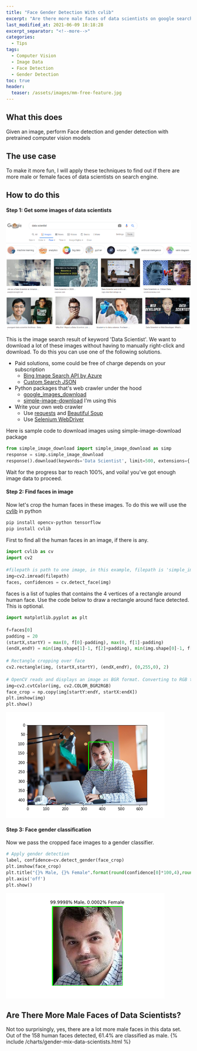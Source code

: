 ```yaml
---
title: "Face Gender Detection With cvlib"
excerpt: "Are there more male faces of data scientists on google search"
last_modified_at: 2021-06-09 18:18:28
excerpt_separator: "<!--more-->"
categories:
  - Tips
tags:
  - Computer Vision
  - Image Data
  - Face Detection
  - Gender Detection
toc: true
header:
  teaser: /assets/images/mm-free-feature.jpg
---
```


## What this does
Given an image, perform Face detection and gender detection with pretrained computer vision models


## The use case
To make it more fun, I will apply these techniques to find out if there are more male or female faces of data scientists on search engine.

## How to do this
#### Step 1: Get some images of data scientists
![Google Image Search](/assets/images/google-image-search-data-scientist.png)

This is the image search result of keyword 'Data Scientist'. We want to download a lot of these images without having to manually right-click and download. To do this you can use one of the following solutions. 
* Paid solutions, some could be free of charge depends on your subscription
    * [Bing Image Search API by Azure](https://www.microsoft.com/en-us/bing/apis/bing-image-search-api)
    * [Custom Search JSON](https://developers.google.com/custom-search/v1/overview)
* Python packages that's web crawler under the hood
    * [google_images_download](https://pypi.org/project/google_images_download/)
    * [simple-image-download](https://pypi.org/project/simple-image-download/) I'm using this
* Write your own web crawler
    * Use [requests](https://docs.python-requests.org/en/master/) and [Beautiful Soup](https://pypi.org/project/beautifulsoup4/)
    * Use [Selenium WebDriver](https://www.selenium.dev/documentation/en/webdriver/)

Here is sample code to download images using simple-image-download package

```python
from simple_image_download import simple_image_download as simp
response = simp.simple_image_download
response().download(keywords='Data Scientist', limit=500, extensions={'.jpg', '.png', '.ico', '.gif', '.jpeg'})
```
Wait for the progress bar to reach 100%, and voila! you've got enough image data to proceed.

#### Step 2: Find faces in image
Now let's crop the human faces in these images. To do this we will use the [cvlib](https://pypi.org/project/cvlib/) in python

```bash
pip install opencv-python tensorflow
pip install cvlib
```
First to find all the human faces in an image, if there is any.
```python
import cvlib as cv
import cv2

#filepath is path to one image, in this example, filepath is 'simple_images/Data_Scientist/Data Scientist_501.png'
img=cv2.imread(filepath)
faces, confidences = cv.detect_face(img)
```

faces is a list of tuples that contains the 4 vertices of a rectangle around human face. Use the code below to draw a rectangle around face detected. This is optional.

```python
import matplotlib.pyplot as plt

f=faces[0]
padding = 20
(startX,startY) = max(0, f[0]-padding), max(0, f[1]-padding)
(endX,endY) = min(img.shape[1]-1, f[2]+padding), min(img.shape[0]-1, f[3]+padding)

# Rectangle cropping over face
cv2.rectangle(img, (startX,startY), (endX,endY), (0,255,0), 2)

# OpenCV reads and displays an image as BGR format. Converting to RGB to plot with matplotlib
img=cv2.cvtColor(img, cv2.COLOR_BGR2RGB)
face_crop = np.copy(img[startY:endY, startX:endX])
plt.imshow(img)
plt.show()
```
![Rectangle Over Face](/assets/images/rectangle-over-face.png)


#### Step 3: Face gender classification
Now we pass the cropped face images to a gender classifier.

```python
# Apply gender detection
label, confidence=cv.detect_gender(face_crop)
plt.imshow(face_crop)
plt.title("{}% Male, {}% Female".format(round(confidence[0]*100,4),round(confidence[1]*100,4)))
plt.axis('off')
plt.show()
```
![Gender Inference With Probabilities](/assets/images/cropped-face_gender-label.png)


## Are There More Male Faces of Data Scientists?

Not too surprisingly, yes, there are a lot more male faces in this data set. Out of the 158 human faces detected, 61.4% are classified as male.
{% include /charts/gender-mix-data-scientists.html %}

